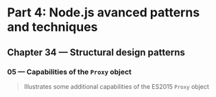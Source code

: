 # Part 4: Node.js avanced patterns and techniques
## Chapter 34 &mdash; Structural design patterns
### 05 &mdash; Capabilities of the `Proxy` object
> Illustrates some additional capabilities of the ES2015 `Proxy` object
